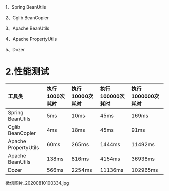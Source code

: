 1、Spring BeanUtils

2、Cglib BeanCopier

3、Apache BeanUtils

4、Apache PropertyUtils

5、Dozer

# 2.性能测试
| 工具类 | 执行1000次耗时 | 执行10000次耗时 | 执行100000次耗时 | 执行1000000次耗时 |
| :--- | :--- | :--- | :--- | :--- |
| Spring BeanUtils | 5ms | 10ms | 45ms | 169ms |
| Cglib BeanCopier | 4ms | 18ms | 45ms | 91ms |
| Apache PropertyUtils | 60ms | 265ms | 1444ms | 11492ms |
| Apache BeanUtils | 138ms | 816ms | 4154ms | 36938ms |
| Dozer | 566ms | 2254ms | 11136ms | 102965ms |


微信图片_20200810100334.jpg
